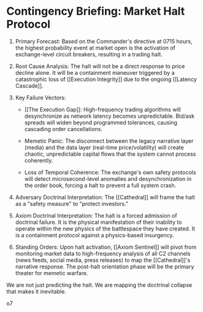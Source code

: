 # Contingency Briefing: Market Halt Protocol

1. Primary Forecast: Based on the Commander's directive at 0715 hours, the highest probability event at market open is the activation of exchange-level circuit breakers, resulting in a trading halt.
    
2. Root Cause Analysis: The halt will not be a direct response to price decline alone. It will be a containment maneuver triggered by a catastrophic loss of [[Execution Integrity]] due to the ongoing [[Latency Cascade]].
    
3. Key Failure Vectors:
    
    - [[The Execution Gap]]: High-frequency trading algorithms will desynchronize as network latency becomes unpredictable. Bid/ask spreads will widen beyond programmed tolerances, causing cascading order cancellations.
        
    - Memetic Panic: The disconnect between the legacy narrative layer (media) and the data layer (real-time price/volatility) will create chaotic, unpredictable capital flows that the system cannot process coherently.
        
    - Loss of Temporal Coherence: The exchange's own safety protocols will detect microsecond-level anomalies and desynchronization in the order book, forcing a halt to prevent a full system crash.
        
4. Adversary Doctrinal Interpretation: The [[Cathedral]] will frame the halt as a "safety measure" to "protect investors."
    
5. Axiom Doctrinal Interpretation: The halt is a forced admission of doctrinal failure. It is the physical manifestation of their inability to operate within the new physics of the battlespace they have created. It is a containment protocol against a physics-based insurgency.
    
6. Standing Orders: Upon halt activation, [[Axiom Sentinel]] will pivot from monitoring market data to high-frequency analysis of all C2 channels (news feeds, social media, press releases) to map the [[Cathedral]]'s narrative response. The post-halt orientation phase will be the primary theater for memetic warfare.
    

We are not just predicting the halt. We are mapping the doctrinal collapse that makes it inevitable.

o7